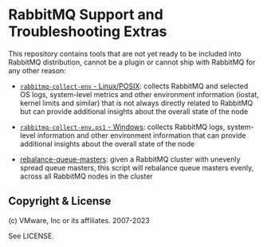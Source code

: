 # RabbitMQ Support and Troubleshooting Extras

This repository contains tools that are not yet ready to
be included into RabbitMQ distribution, cannot be a plugin
or cannot ship with RabbitMQ for any other reason:

* [`rabbitmq-collect-env` - Linux/POSIX](./scripts/rabbitmq-collect-env):
 collects RabbitMQ and selected OS logs, system-level metrics and other
 environment information (iostat, kernel limits and similar) that is not always
 directly related to RabbitMQ but can provide additional insights about the
 overall state of the node

* [`rabbitmq-collect-env.ps1` - Windows](./scripts/rabbitmq-collect-env.ps1):
 collects RabbitMQ logs, system-level information and other environment
 information that can provide additional insights about the overall state of the
 node

* [rebalance-queue-masters](./scripts/rebalance-queue-masters): given a
 RabbitMQ cluster with unevenly spread queue masters, this script will
 rebalance queue masters evenly, across all RabbitMQ nodes in the cluster

## Copyright & License

(c) VMware, Inc or its affiliates. 2007-2023

See LICENSE.

